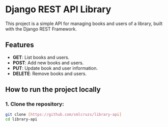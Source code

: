 # Django REST API Library

This project is a simple API for managing books and users of a library, built with the Django REST Framework.

## Features

- **GET**: List books and users.
- **POST**: Add new books and users.
- **PUT**: Update book and user information.
- **DELETE**: Remove books and users.

## How to run the project locally

### 1. Clone the repository: 

```bash
git clone [https://github.com/smlcruzs/library-api]
cd library-api
